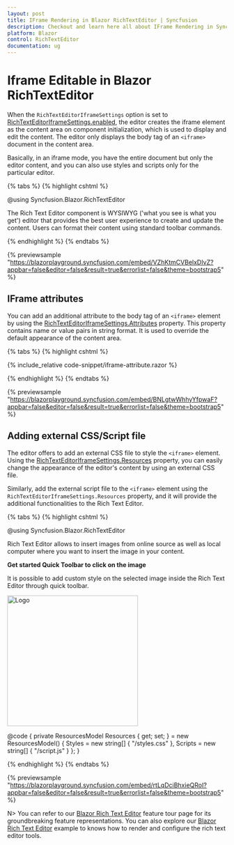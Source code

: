 ```yaml
---
layout: post
title: IFrame Rendering in Blazor RichTextEditor | Syncfusion
description: Checkout and learn here all about IFrame Rendering in Syncfusion Blazor RichTextEditor component and more.
platform: Blazor
control: RichTextEditor
documentation: ug
---
```


# Iframe Editable in Blazor RichTextEditor

When the `RichTextEditorIframeSettings` option is set to [RichTextEditorIframeSettings.enabled](https://help.syncfusion.com/cr/blazor/Syncfusion.Blazor.RichTextEditor.RichTextEditorIFrameSettings.html#Syncfusion_Blazor_RichTextEditor_RichTextEditorIFrameSettings_Enable), the editor creates the iframe element as the content area on component initialization, which is used to display and edit the content. The editor only displays the body tag of an `<iframe>` document in the content area.

Basically, in an iframe mode, you have the entire document but only the editor content, and you can also use styles and scripts only for the particular editor.

{% tabs %}
{% highlight cshtml %}

@using Syncfusion.Blazor.RichTextEditor

<SfRichTextEditor>
    <RichTextEditorIFrameSettings Enable="true" />
    <p>The Rich Text Editor component is WYSIWYG ('what you see is what you get') editor that provides the best user experience to create and update the content. Users can format their content using standard toolbar commands.</p>
</SfRichTextEditor>

{% endhighlight %}
{% endtabs %}

{% previewsample "https://blazorplayground.syncfusion.com/embed/VZhKtmCVBelxDIvZ?appbar=false&editor=false&result=true&errorlist=false&theme=bootstrap5" %}

## IFrame attributes

You can add an additional attribute to the body tag of an `<iframe>` element by using the [RichTextEditorIframeSettings.Attributes](https://help.syncfusion.com/cr/blazor/Syncfusion.Blazor.RichTextEditor.RichTextEditorIFrameSettings.html#Syncfusion_Blazor_RichTextEditor_RichTextEditorIFrameSettings_Attributes) property. This property contains name or value pairs in string format. It is used to override the default appearance of the content area.

{% tabs %}
{% highlight cshtml %}

{% include_relative code-snippet/iframe-attribute.razor %}

{% endhighlight %}
{% endtabs %}

{% previewsample "https://blazorplayground.syncfusion.com/embed/BNLgtwWhhyYfpwaF?appbar=false&editor=false&result=true&errorlist=false&theme=bootstrap5" %}

## Adding external CSS/Script file

The editor offers to add an external CSS file to style the `<iframe>` element. Using the [RichTextEditorIframeSettings.Resources](https://help.syncfusion.com/cr/blazor/Syncfusion.Blazor.RichTextEditor.RichTextEditorIFrameSettings.html#Syncfusion_Blazor_RichTextEditor_RichTextEditorIFrameSettings_Resources) property, you can easily change the appearance of the editor's content by using an external CSS file.

Similarly, add the external script file to the `<iframe>` element using the `RichTextEditorIframeSettings.Resources` property, and it will provide the additional functionalities to the Rich Text Editor.

{% tabs %}
{% highlight cshtml %}

@using Syncfusion.Blazor.RichTextEditor

<SfRichTextEditor>
    <RichTextEditorIFrameSettings Enable="true" Resources="@Resources" />
    <p>Rich Text Editor allows to insert images from online source as well as local computer where you want to insert the image in your content.</p>
    <p><b>Get started Quick Toolbar to click on the image</b></p>
    <p>It is possible to add custom style on the selected image inside the Rich Text Editor through quick toolbar.</p>
    <img alt='Logo' style='width: 300px; height: 300px; transform: rotate(0deg);' src='https://blazor.syncfusion.com/demos/images/RichTextEditor/RTEImage-Feather.png' />
</SfRichTextEditor>

@code {
    private ResourcesModel Resources { get; set; } = new ResourcesModel()
    {
        Styles = new string[] { "/styles.css" },
        Scripts = new string[] { "/script.js" }
    };
}

{% endhighlight %}
{% endtabs %}

{% previewsample "https://blazorplayground.syncfusion.com/embed/rtLqDciBhxieQRoI?appbar=false&editor=false&result=true&errorlist=false&theme=bootstrap5" %}

N> You can refer to our [Blazor Rich Text Editor](https://www.syncfusion.com/blazor-components/blazor-wysiwyg-rich-text-editor) feature tour page for its groundbreaking feature representations. You can also explore our [Blazor Rich Text Editor](https://blazor.syncfusion.com/demos/rich-text-editor/overview?theme=bootstrap4) example to knows how to render and configure the rich text editor tools.